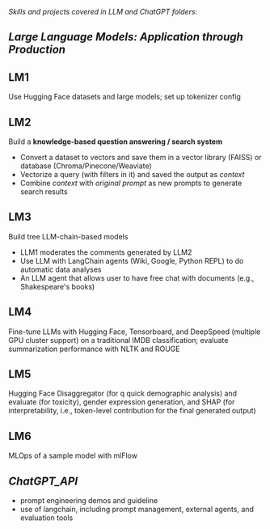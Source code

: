 *Skills and projects covered in LLM and ChatGPT folders*:
## *Large Language Models: Application through Production*

## LM1
Use Hugging Face datasets and large models; set up tokenizer config

## LM2
Build a **knowledge-based question answering / search system** 

 - Convert a dataset to vectors and save them in a vector library (FAISS) or database (Chroma/Pinecone/Weaviate)
 - Vectorize a query (with filters in it) and saved the output as *context*
 - Combine *context* with *original prompt* as new prompts to generate search results
 
## LM3
Build tree LLM-chain-based models
 - LLM1 moderates the comments generated by LLM2
 - Use LLM with LangChain agents (Wiki, Google, Python REPL) to do automatic data analyses
 - An LLM agent that allows user to have free chat with documents (e.g., Shakespeare's books)

## LM4
Fine-tune LLMs with Hugging Face, Tensorboard, and DeepSpeed (multiple GPU cluster support) on a traditional IMDB classification; evaluate summarization performance with NLTK and ROUGE

## LM5
Hugging Face Disaggregator (for q quick demographic analysis) and evaluate (for toxicity), gender expression generation, and SHAP (for interpretability, i.e., token-level contribution for the final generated output)

## LM6
MLOps of a sample model with mlFlow

 
## *ChatGPT_API*
- prompt engineering demos and guideline
- use of langchain, including prompt management, external agents, and evaluation tools


